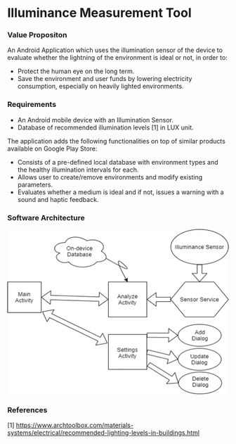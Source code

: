 # Illuminance Measurement Tool

### Value Propositon
An Android Application which uses the illumination sensor of the device to evaluate whether the lightning of the environment is ideal or not, in order to:
- Protect the human eye on the long term.
- Save the environment and user funds by lowering electricity consumption, especially on heavily lighted environments.

### Requirements
- An Android mobile device with an Illumination Sensor.
- Database of recommended illumination levels [1] in LUX unit.

The application adds the following functionalities on top of similar products available on Google Play Store:
- Consists of a pre-defined local database with environment types and the healthy illumination intervals for each.
- Allows user to create/remove environments and modify existing parameters.
- Evaluates whether a medium is ideal and if not, issues a warning with a sound and haptic feedback.

### Software Architecture
<p align="center">
  <img src="documents/diagram.png" width="520" height="375" />
</p>


### References
[1] https://www.archtoolbox.com/materials-systems/electrical/recommended-lighting-levels-in-buildings.html
